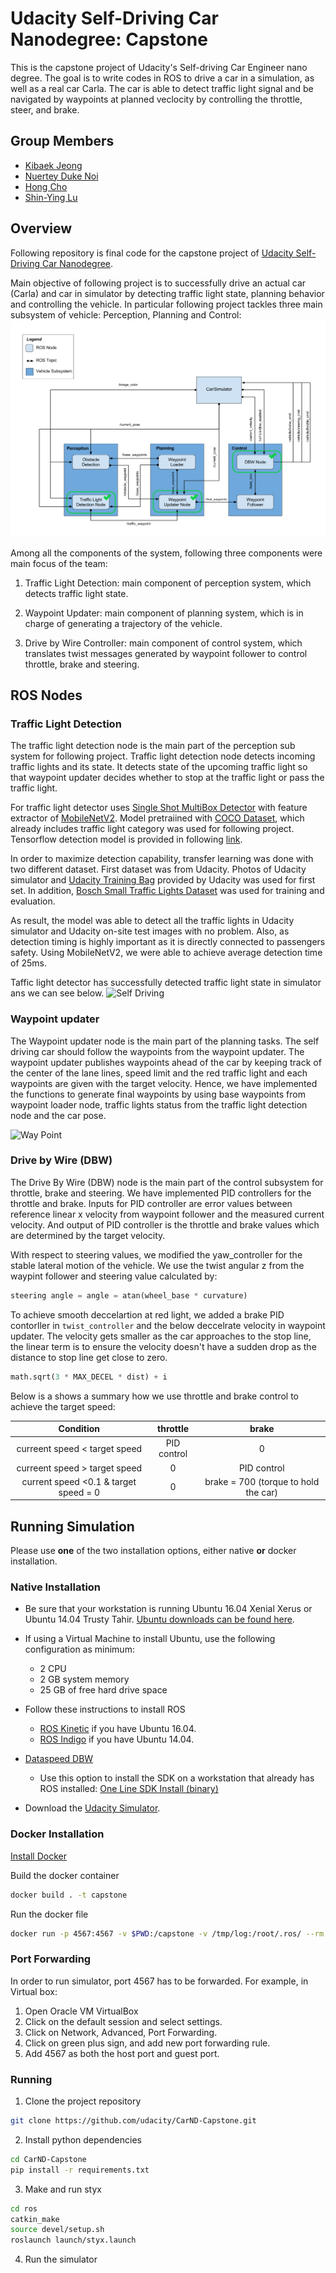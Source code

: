 # Udacity Self-Driving Car Nanodegree: Capstone
This is the capstone project of Udacity's Self-driving Car Engineer nano degree. The goal is to write codes in ROS to drive a car in a simulation, as well as a real car Carla. The car is able to detect traffic light signal and be navigated by waypoints at planned veclocity by controlling the throttle, steer, and brake.

## Group Members
* [Kibaek Jeong](https://github.com/KibaekJeong)
* [Nuertey Duke Noi](https://github.com/dawn360)
* [Hong Cho](https://github.com/hong9life)
* [Shin-Ying Lu](https://github.com/shinyingl)

## Overview
Following repository is final code for the capstone project of [Udacity Self-Driving Car Nanodegree](https://www.udacity.com/course/self-driving-car-engineer-nanodegree--nd013).

Main objective of following project is to successfully drive an actual car (Carla) and car in simulator by detecting traffic light state, planning behavior and controlling the vehicle. In particular following project tackles three main subsystem of vehicle: Perception, Planning and Control:
![architecture](./imgs/architecture.png)

Among all the components of the system, following three components were main focus of the team:
1. Traffic Light Detection: main component of perception system, which detects traffic light state.

2. Waypoint Updater:  main component of planning system, which is in charge of generating a trajectory of the vehicle.

3. Drive by Wire Controller: main component of control system, which translates twist messages generated by waypoint follower to control throttle, brake and steering. 

## ROS Nodes

### Traffic Light Detection
The traffic light detection node is the main part of the perception sub system for following project. Traffic light detection node detects incoming traffic lights and its state. It detects state of the upcoming traffic light so that waypoint updater decides whether to stop at the traffic light or pass the traffic light.

For traffic light detector uses [Single Shot MultiBox Detector](https://arxiv.org/abs/1512.02325) with feature extractor of [MobileNetV2](https://arxiv.org/abs/1801.04381). Model pretraiined with [COCO Dataset](http://cocodataset.org/), which already includes traffic light category was used for following project. Tensorflow detection model is provided in following [link](https://github.com/tensorflow/models/blob/master/research/object_detection/g3doc/detection_model_zoo.md).

In order to maximize detection capability, transfer learning was done with two different dataset. First dataset was from Udacity. Photos of Udacity simulator and [Udacity Training Bag](https://s3-us-west-1.amazonaws.com/udacity-selfdrivingcar/traffic_light_bag_file.zip) provided by Udacity was used for first set. In addition, [Bosch Small Traffic Lights Dataset](https://hci.iwr.uni-heidelberg.de/node/6132) was used for training and evaluation.

As result, the model was able to detect all the traffic lights in Udacity simulator and Udacity on-site test images with no problem. Also, as detection timing is highly important as it is directly connected to passengers safety. Using MobileNetV2, we were able to achieve average detection time of 25ms.

Taffic light detector has successfully detected traffic light state in simulator ans we can see below.
![Self Driving](./imgs/stopandgo.gif)

### Waypoint updater
The Waypoint updater node is the main part of the planning tasks. The self driving car should follow the waypoints from the waypoint updater. The waypoint updater publishes waypoints ahead of the car by keeping track of the center of the lane lines, speed limit and the red traffic light and each waypoints are given with the target velocity. Hence, we have implemented the functions to generate final waypoints by using base waypoints from waypoint loader node, traffic lights status from the traffic light detection node and the car pose.

![Way Point](./imgs/waypoint.gif)
### Drive by  Wire (DBW)
The Drive By Wire (DBW) node is the main part of the control subsystem for throttle, brake and steering. We have implemented PID controllers for the throttle and brake.
Inputs for PID controller are error values between reference linear x velocity from waypoint follower and the measured current velocity. And output of PID controller is
the throttle and brake values which are determined by the target velocity.

With respect to steering values, we modified the yaw_controller for the stable lateral motion of the vehicle. We use the twist angular z from the waypint follower and steering value calculated by:
```python
steering angle = angle = atan(wheel_base * curvature)
```
To achieve smooth deccelartion at red light, we added a brake PID contorller in `twist_controller` and the below deccelrate velocity in waypoint updater. The velocity gets smaller as the car approaches to the stop line, the linear term is to ensure the velocity doesn't have a sudden drop as the distance to stop line get close to zero.
```python
math.sqrt(3 * MAX_DECEL * dist) + i
```
Below is a shows a summary how we use throttle and brake control to achieve the target speed:

|Condition			        |     throttle        				| brake|
|:---------------------:|:-------------------------------------:| :--:|
| curreent speed < target speed     	| PID control 			| 0|
| curreent speed > target speed     	| 0 | PID control 			|
| current speed <0.1 & target speed = 0      	|  0| brake = 700 (torque to hold the car) 			|





## Running Simulation
Please use **one** of the two installation options, either native **or** docker installation.
### Native Installation

* Be sure that your workstation is running Ubuntu 16.04 Xenial Xerus or Ubuntu 14.04 Trusty Tahir. [Ubuntu downloads can be found here](https://www.ubuntu.com/download/desktop).

* If using a Virtual Machine to install Ubuntu, use the following configuration as minimum:
  * 2 CPU
  * 2 GB system memory
  * 25 GB of free hard drive space

* Follow these instructions to install ROS
  * [ROS Kinetic](http://wiki.ros.org/kinetic/Installation/Ubuntu) if you have Ubuntu 16.04.
  * [ROS Indigo](http://wiki.ros.org/indigo/Installation/Ubuntu) if you have Ubuntu 14.04.
* [Dataspeed DBW](https://bitbucket.org/DataspeedInc/dbw_mkz_ros)
  * Use this option to install the SDK on a workstation that already has ROS installed: [One Line SDK Install (binary)](https://bitbucket.org/DataspeedInc/dbw_mkz_ros/src/81e63fcc335d7b64139d7482017d6a97b405e250/ROS_SETUP.md?fileviewer=file-view-default)
* Download the [Udacity Simulator](https://github.com/udacity/CarND-Capstone/releases).

### Docker Installation
[Install Docker](https://docs.docker.com/engine/installation/)

Build the docker container
```bash
docker build . -t capstone
```

Run the docker file
```bash
docker run -p 4567:4567 -v $PWD:/capstone -v /tmp/log:/root/.ros/ --rm -it capstone
```

### Port Forwarding
In order to run simulator, port 4567 has to be forwarded. For example, in Virtual box:
1. Open Oracle VM VirtualBox
2. Click on the default session and select settings.
3. Click on Network, Advanced, Port Forwarding.
4. Click on green plus sign, and add new port forwarding rule.
5. Add 4567 as both the host port and guest port.

### Running

1. Clone the project repository
```bash
git clone https://github.com/udacity/CarND-Capstone.git
```

2. Install python dependencies
```bash
cd CarND-Capstone
pip install -r requirements.txt
```
3. Make and run styx
```bash
cd ros
catkin_make
source devel/setup.sh
roslaunch launch/styx.launch
```
4. Run the simulator
